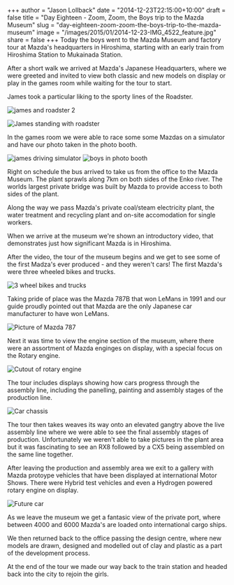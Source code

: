 +++
author = "Jason Lollback"
date = "2014-12-23T22:15:00+10:00"
draft = false
title = "Day Eighteen - Zoom, Zoom, the Boys trip to the Mazda Museum"
slug = "day-eighteen-zoom-zoom-the-boys-trip-to-the-mazda-museum"
image = "/images/2015/01/2014-12-23-IMG_4522_feature.jpg"
share = false
+++
Today the boys went to the Mazda Museum and factory tour at Mazda's headquarters in Hiroshima, starting with an early train from Hiroshima Station to Mukainada Station.

After a short walk we arrived at Mazda's Japanese Headquarters, where we were greeted and invited to view both classic and new models on display or play in the games room while waiting for the tour to start.

James took a particular liking to the sporty lines of the Roadster.

![james and roadster 2](/images/2015/01/2014-12-23-DSC01753.jpg)

![James standing with roadster](/images/2015/01/2014-12-23-IMG_4497.jpg)

In the games room we were able to race some some Mazdas on a simulator and have our photo taken in the photo booth.

![james driving simulator](/images/2015/01/2014-12-23-IMG_4500.jpg)
![boys in photo booth](/images/2015/01/2014-12-23-5498be3b022c2.jpg)

Right on schedule the bus arrived to take us from the office to the Mazda Museum.  The plant sprawls along 7km on both sides of the Enko river.  The worlds largest private bridge was built by Mazda to provide access to both sides of the plant.

Along the way we pass Mazda's private coal/steam electricity plant, the water treatment and recycling plant and on-site accomodation for single workers.

When we arrive at the museum we're shown an introductory video, that demonstrates just how significant Mazda is in Hiroshima.

After the video, the tour of the museum begins and we get to see some of the first Madza's ever produced - and they weren't cars!  The first Mazda's were three wheeled bikes and trucks.

![3 wheel bikes and trucks](/images/2015/01/2014-12-23-IMG_4514.jpg)

Taking pride of place was the Mazda 787B that won LeMans in 1991 and our guide proudly pointed out that Mazda are the only Japanese car manufacturer to have won LeMans.

![Picture of Mazda 787](/images/2015/01/2014-12-23-DSC01767.jpg)

Next it was time to view the engine section of the museum, where there were an assortment of Mazda enginges on display, with a special focus on the Rotary engine.

![Cutout of rotary engine](/images/2015/01/2014-12-23-DSC01778.jpg)

The tour includes displays showing how cars progress through the assembly line, including the panelling, painting and assembly stages of the production line.

![Car chassis](/images/2015/01/2014-12-23-DSC01789.jpg)

The tour then takes weaves its way onto an elevated gangtry above the live assembly line where we were able to see the final assembly stages of production.  Unfortunately we weren't able to take pictures in the plant area but it was fascinating to see an RX8 followed by a CX5 being assembled on the same line together.

After leaving the production and assembly area we exit to a gallery with Mazda protoype vehicles that have been displayed at international Motor Shows.  There were Hybrid test vehicles and even a Hydrogen powered rotary engine on display.

![Future car](/images/2015/01/2014-12-23-DSC01806.jpg)

As we leave the museum we get a fantasic view of the private port, where between 4000 and 6000 Mazda's are loaded onto international cargo ships.

We then returned back to the office passing the design centre, where new models are drawn, designed and modelled out of clay and plastic as a part of the development process.

At the end of the tour we made our way back to the train station and headed back into the city to rejoin the girls.

